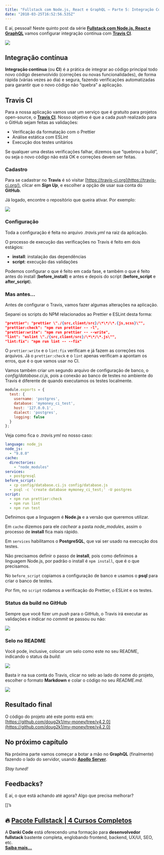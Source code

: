 ```yaml
---
title: "Fullstack com Node.js, React e GraphQL — Parte 5: Integração Contínua com Travis CI"
date: "2018-03-25T16:52:56.535Z"
---
```

E aí, pessoal! Neste quinto post da série [**Fullstack com Node.js, React e GraphQL**](/fullstack-node-react-graphql-introducao-2c2f18c757c4) vamos configurar integração contínua com [**Travis CI**](https://travis-ci.org/).

![](/1_FRJhbgto1rY2b3OgcRL5ow.png)

## Integração contínua

**Integração contínua** (ou **CI**) é a prática de integrar ao código principal todo novo código desenvolvido (correções ou novas funcionalidades), de forma rápida (várias vezes ao dia) e segura, fazendo verificações automatizadas para garantir que o novo código não “quebra” a aplicação.

## Travis CI

Para a nossa aplicação vamos usar um serviço que é gratuito para projetos open-source, o [**Travis CI**](https://travis-ci.org/). Nosso objetivo é que a cada _push_ realizado para o GitHub sejam feitas as validações:

*   Verificação da formatação com o Prettier
*   Análise estática com ESLint
*   Execução dos testes unitários

Se qualquer uma destas verificações falhar, dizemos que “quebrou a build”, ou seja o novo código não está OK e correções devem ser feitas.

### Cadastro

Para se cadastrar no **Travis** é só visitar [https://travis-ci.org](https://travis-ci.org/), clicar em **_Sign Up_**, e escolher a opção de usar sua conta do **GitHub**.

Já logado, encontre o repositório que queira ativar. Por exemplo:

![](/1_4Q4DODhoZ7IkNIcxlyUZpA.png)

### Configuração

Toda a configuração é feita no arquivo _.travis.yml_ na raiz da aplicação.

O processo de execução das verificações no Travis é feito em dois estágios:

*   **install**: instalação das dependências
*   **script**: execução das validações

Podemos configurar o que é feito em cada fase, e também o que é feito antes do install (**before\_install**) e antes e depois do script (**before\_script** e **after\_script**).

### Mas antes…

Antes de configurar o Travis, vamos fazer algumas alterações na aplicação.

Separei os scripts do NPM relacionados ao Prettier e ESLint desta forma:

```json
"prettier": "prettier \"./{src,client/src}/\*\*/\*.{js,scss}\"",  
"prettier:check": "npm run prettier -- -l",  
"prettier:write": "npm run prettier -- --write",  
"lint": "eslint \"./{src,client/src}/\*\*/\*.js\"",  
"lint:fix": "npm run lint -- --fix"
```

O `prettier:write` e o `lint:fix` verificam e já fazem as correções nos arquivos. Já o `prettier:check` e o `lint` apenas verificam a apontam os erros, que é o que vamos usar no CI.

Vamos também criar um segundo arquivo de configuração de banco, o _config/database.ci.js_, pois a conexão ao banco de testes no ambiente do Travis é diferente de quando executamos os testes localmente.

```js
module.exports = {  
  test: {  
    username: 'postgres',  
    database: 'mymoney_ci_test',  
    host: '127.0.0.1',  
    dialect: 'postgres',  
    logging: false  
  }  
};
```

Veja como fica o _.travis.yml_ no nosso caso:

```yml
language: node_js  
node_js:  
  - "9.8.0"  
cache:  
  directories:  
    - "node_modules"  
services:  
  - postgresql  
before_script:  
  - cp config/database.ci.js config/database.js  
  - psql -c 'create database mymoney_ci_test;' -U postgres  
script:  
  - npm run prettier:check  
  - npm run lint  
  - npm run test
```

Definimos que a linguagem é **Node.js** e a versão que queremos utilizar.

Em `cache` dizemos para ele _cachear_ a pasta _node\_modules_, assim o processo de **install** fica mais rápido.

Em `services` habilitamos o **PostgreSQL**, que vai ser usado na execução dos testes.

Não precisamos definir o passo de **install**, pois como definimos a linguagem Node.js, por padrão o install é `npm install`, que é o que precisamos.

No `before_script` copiamos a configuração de banco e usamos o **psql** para criar o banco de testes.

Por fim, no `script` rodamos a verificação do Prettier, o ESLint e os testes.

### Status da build no GitHub

Sempre que você fizer um _push_ para o GitHub, o Travis irá executar as validações e indicar no _commit_ se passou ou não:

![](/1_lXLRhz005nbQIi4gaHsbfQ.png)

### Selo no README

Você pode, inclusive, colocar um selo como este no seu README, indicando o status da _build_:

![](/1_HzVlEHiTX6tLw2htC9-SGw.png)

Basta ir na sua conta do Travis, clicar no selo ao lado do nome do projeto, escolher o formato **Markdown** e colar o código no seu _README.md_.

![](/1_Sx0-xynx-GL4fVe2fx-w5A.png)

## Resultado final

O código do projeto até este ponto está em: [https://github.com/doug2k1/my-money/tree/v4.2.0](https://github.com/doug2k1/my-money/tree/v4.2.0)

## No próximo capítulo

Na próxima parte vamos começar a botar a mão no **GraphQL** (finalmente) fazendo o lado do servidor, usando [**Apollo Server**](https://www.apollographql.com/docs/apollo-server/).

_Stay tuned!_

## Feedbacks?

E aí, o que está achando até agora? Algo que precisa melhorar?

\[\]’s

## 🔥 [Pacote Fullstack | 4 Cursos Completos](https://www.webdevdrops.com/pacote-full-stack/wdd)

A **Danki Code** está oferecendo uma formação para **desenvolvedor fullstack** bastente completa, englobando frontend, backend, UX/UI, SEO, etc.   
[**Saiba mais...**](https://www.webdevdrops.com/pacote-full-stack/wdd)